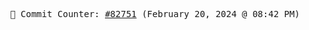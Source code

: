 <p align="center">
    <samp>
        📮 Commit Counter: <a href="https://github.com/Javascript-void0/Javascript-void0/commits/main">#82751</a> (February 20, 2024 @ 08:42 PM)
    </samp>
</p>